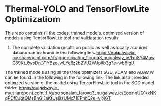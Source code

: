# Thermal-YOLO and TensorFlowLite Optimizatiom
This repo contains all the codes. trained models, optimized version of models using TensorflowLite tool and validatation results

1. The complete validation results on public as well as locally acquired datsets can be found in the following link.
https://nuigalwayie-my.sharepoint.com/:f:/g/personal/m_farooq3_nuigalway_ie/EmSY4MawO89Kt_6wsDn_V1YBzeuwLYe6z2b2VU2WJp0b3g?e=wb8IgU 

The trained models using all the three optimizers SGD, ADAM and ADAMW can be found in the following in the following link. The link also provided optimzed version of the model using TensorFlowLite tool in the SGD model folder.
https://nuigalwayie-my.sharepoint.com/:f:/g/personal/m_farooq3_nuigalway_ie/EoomnUQ1xxNKqPDfCJgtQMsBnGiEaKtUsj8zUMc71EPnhQ?e=vlpjGT 
